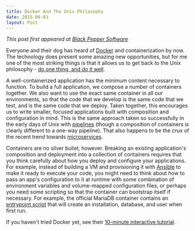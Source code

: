 ```yaml
---
title: Docker And The Unix Philosophy
date: 2015-06-03
layout: Post
---
```


*This post first appeared at [Black Pepper
Software](https://www.blackpepper.co.uk/blog/docker-unix-philosophy)*

Everyone and their dog has heard of [Docker](https://www.docker.com/) and
containerization by now. The technology does present some amazing new
opportunities, but for me one of the most striking things is that it allows
us to get back to the Unix philosophy - [do one thing, and do it
well](http://en.wikipedia.org/wiki/Unix_philosophy#Do_One_Thing_and_Do_It_Well).

A well-containerized application has the minimum content necessary to
function. To build a full application, we compose a number of containers
together. We also want to use the exact same container in all our
environments, so that the code that we develop is the same code that we
test, and is the same code that we deploy. Taken together, this encourages
us to write smaller, focused applications built with composition and
configuration in mind. This is the same approach taken so successfully in
the early days of Unix with
[pipelines](http://en.wikipedia.org/wiki/Pipeline_%28Unix%29) (though a
composition of containers is clearly different to a one-way pipeline). That
also happens to be the crux of the recent trend towards
[microservices](http://en.wikipedia.org/wiki/Microservices).

Containers are no silver bullet, however. Breaking an existing
application's composition and deployment into a collection of containers
requires that you think carefully about how you deploy and configure your
applications. For example, instead of building a VM and provisioning it
with [Ansible](http://www.ansible.com/) to make it ready to execute your
code, you might need to think about how to pass an app's configuration to
it at runtime with some combination of environment variables and
volume-mapped configuration files, or perhaps you need some scripting so
that the container can bootstrap itself if necessary. For example, the
official MariaDB container contains an [entrypoint
script](https://github.com/docker-library/mariadb/blob/master/docker-entrypoint.sh)
that will create an installation, database, and user when first run.

If you haven't tried Docker yet, see their [10-minute interactive
tutorial](https://www.docker.com/tryit/).
